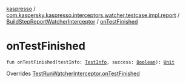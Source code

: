 [kaspresso](../../index.md) / [com.kaspersky.kaspresso.interceptors.watcher.testcase.impl.report](../index.md) / [BuildStepReportWatcherInterceptor](index.md) / [onTestFinished](./on-test-finished.md)

# onTestFinished

`fun onTestFinished(testInfo: `[`TestInfo`](../../com.kaspersky.kaspresso.testcases.models.info/-test-info/index.md)`, success: `[`Boolean`](https://kotlinlang.org/api/latest/jvm/stdlib/kotlin/-boolean/index.html)`): `[`Unit`](https://kotlinlang.org/api/latest/jvm/stdlib/kotlin/-unit/index.html)

Overrides [TestRunWatcherInterceptor.onTestFinished](../../com.kaspersky.kaspresso.interceptors.watcher.testcase/-test-run-watcher-interceptor/on-test-finished.md)

